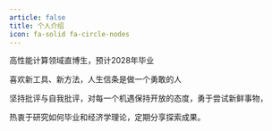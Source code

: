 ```yaml
---
article: false
title: 个人介绍
icon: fa-solid fa-circle-nodes
---
```


高性能计算领域直博生，预计2028年毕业

喜欢新工具、新方法，人生信条是做一个勇敢的人

坚持批评与自我批评，对每一个机遇保持开放的态度，勇于尝试新鲜事物，

热衷于研究如何毕业和经济学理论，定期分享探索成果。
